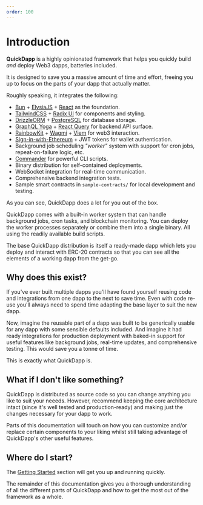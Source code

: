 ```yaml
---
order: 100
---
```


# Introduction

**QuickDapp** is a highly opinionated framework that helps you quickly build _and_ deploy Web3 dapps, batteries included. 

It is designed to save you a massive amount of time and effort, freeing you up to focus on the parts of your dapp that actually matter.

Roughly speaking, it integrates the following:

* [Bun](https://bun.sh/) + [ElysiaJS](https://elysiajs.com/) + [React](https://react.dev/) as the foundation.
* [TailwindCSS](https://tailwindcss.com/) + [Radix UI](https://www.radix-ui.com/) for components and styling.
* [DrizzleORM](https://orm.drizzle.team/) + [PostgreSQL](https://www.postgresql.org/) for database storage.
* [GraphQL Yoga](https://the-guild.dev/graphql/yoga-server) + [React Query](https://tanstack.com/query/latest) for backend API surface.
* [RainbowKit](https://rainbowkit.com) + [Wagmi](https://wagmi.sh/) + [Viem](https://viem.sh/) for web3 interaction.
* [Sign-in-with-Ethereum](https://login.xyz/) + JWT tokens for wallet authentication.
* Background job scheduling _"worker"_ system with support for cron jobs, repeat-on-failure logic, etc.
* [Commander](https://github.com/tj/commander.js) for powerful CLI scripts.
* Binary distribution for self-contained deployments.
* WebSocket integration for real-time communication.
* Comprehensive backend integration tests.
* Sample smart contracts in `sample-contracts/` for local development and testing.

As you can see, QuickDapp does a lot for you out of the box. 

QuickDapp comes with a built-in worker system that can handle background jobs, cron tasks, and blockchain monitoring. You can deploy the worker processes separately or combine them into a single binary. All using the readily available build scripts.

The base QuickDapp distribution is itself a ready-made dapp which lets you deploy and interact with ERC-20 contracts so that you can see all the elements of a working dapp from the get-go.

## Why does this exist?

If you've ever built multiple dapps you'll have found yourself reusing code and integrations from one dapp to the next to save time. Even with code re-use you'll always need to spend time adapting the base layer to suit the new dapp. 

Now, imagine the reusable part of a dapp was built to be generically usable for any dapp with some sensible defaults included. And imagine it had ready integrations for production deployment with baked-in support for useful features like background jobs, real-time updates, and comprehensive testing. This would save you a tonne of time. 

This is exactly what QuickDapp is.

## What if I don't like something?

QuickDapp is distributed as source code so you can change anything you like to suit your neeeds. However, recommend keeping the core architecture intact (since it's well tested and production-ready) and making just the changes necessary for your dapp to work.

Parts of this documentation will touch on how you can customize and/or replace certain components to your liking whilst still taking advantage of QuickDapp's other useful features.

## Where do I start?

The [Getting Started](./getting-started.md) section will get you up and running quickly. 

The remainder of this documentation gives you a thorough understanding of all the different parts of QuickDapp and how to get the most out of the framework as a whole.